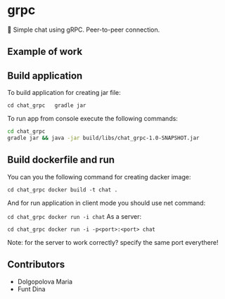 # grpc
:speech_balloon: Simple chat using gRPC. Peer-to-peer connection.

## Example of work

## Build application

To build application for creating jar file:

`
cd chat_grpc  
gradle jar
`

To run app from console execute the following commands:

```bash 
cd chat_grpc
gradle jar && java -jar build/libs/chat_grpc-1.0-SNAPSHOT.jar
```

## Build dockerfile and run

You can you the following command for creating dacker image:
 
`
cd chat_grpc
docker build -t chat .
`

And for run application in client mode you should use net command:

`
cd chat_grpc
docker run -i chat
`
As a server:

`
cd chat_grpc
docker run -i -p<port>:<port> chat
`

Note: for the server to work correctly? specify the same port everythere!

## Contributors
- Dolgopolova Maria
- Funt Dina
